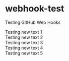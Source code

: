 # webhook-test
Testing GitHub Web Hooks

Testing new text 1  
Testing new text 2  
Testing new text 3  
Testing new text 4  
Testing new text 5  
